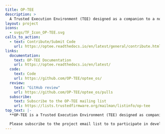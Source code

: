 ```yaml
---
title: OP-TEE
description: >
  A Trusted Execution Environment (TEE) designed as a companion to a non-secure Linux kernel running on Arm A-Profile systems (Armv8-A and Armv7-A) using TrustZone technology.
layout: project
icons:
  - svgs/TF_Icon_OP-TEE.svg
calls_to_action:
  - text: Contribute/Submit Code
    url: https://optee.readthedocs.io/en/latest/general/contribute.html
links:
  documentation:
    text: OP-TEE Documentation
    url: https://optee.readthedocs.io/en/latest/
  code:
    text: Code
    url: https://github.com/OP-TEE/optee_os/
  review:
    text: "GitHub review"
    url: https://github.com/OP-TEE/optee_os/pulls
  subscribe:
    text: Subscribe to the OP-TEE mailing list
    url: https://lists.trustedfirmware.org/mailman/listinfo/op-tee
top_text: |-
  **OP-TEE is a Trusted Execution Environment (TEE) designed as companion to a non-secure Linux kernel running on Arm; Cortex-A cores using the TrustZone technology. OP-TEE implements TEE Internal Core API v1.1.x which is the API exposed to Trusted Applications and the TEE Client API v1.0, which is the API describing how to communicate with a TEE. Those APIs are defined in the GlobalPlatform API specifications.**

  Please subscribe to the project email list to to participate in development discussions.
---
```


